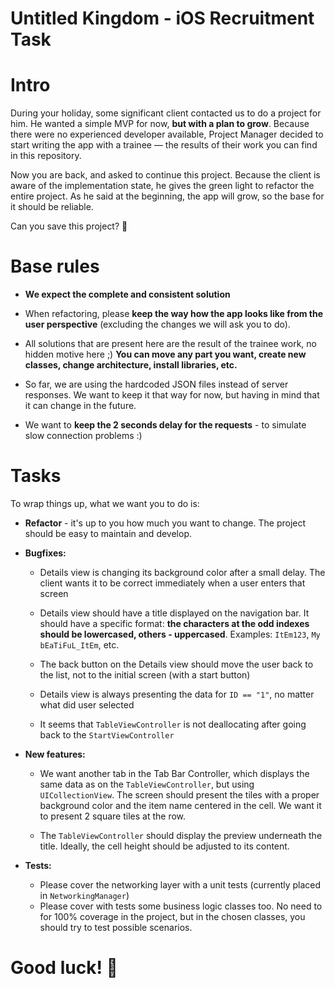 # **Untitled Kingdom - iOS Recruitment Task**

# Intro

During your holiday, some significant client contacted us to do a project for him. He wanted a simple MVP for now, **but with a plan to grow**. Because there were no experienced developer available, Project Manager decided to start writing the app with a trainee — the results of their work you can find in this repository.

Now you are back, and asked to continue this project. Because the client is aware of the implementation state, he gives the green light to refactor the entire project. As he said at the beginning, the app will grow, so the base for it should be reliable.

Can you save this project? 💪

# Base rules

- **We expect the complete and consistent solution**

- When refactoring, please **keep the way how the app looks like from the user perspective** (excluding the changes we will ask you to do).

- All solutions that are present here are the result of the trainee work, no hidden motive here ;) **You can move any part you want, create new classes, change architecture, install libraries, etc.**

- So far, we are using the hardcoded JSON files instead of server responses. We want to keep it that way for now, but having in mind that it can change in the future.

- We want to **keep the 2 seconds delay for the requests** - to simulate slow connection problems :)

# Tasks

To wrap things up, what we want you to do is:

- **Refactor** - it's up to you how much you want to change. The project should be easy to maintain and develop.

- **Bugfixes:**

    - Details view is changing its background color after a small delay. The client wants it to be correct immediately when a user enters that screen

    - Details view should have a title displayed on the navigation bar. It should have a specific format: **the characters at the odd indexes should be lowercased, others - uppercased**. Examples: `ItEm123`, `My bEaTiFuL_ItEm`, etc.

    - The back button on the Details view should move the user back to the list, not to the initial screen (with a start button)

    - Details view is always presenting the data for `ID == "1"`, no matter what did user selected

    - It seems that `TableViewController` is not deallocating after going back to the `StartViewController`


- **New features:**

    - We want another tab in the Tab Bar Controller, which displays the same data as on the `TableViewController`, but using `UICollectionView`. The screen should present the tiles with a proper background color and the item name centered in the cell. We want it to present 2 square tiles at the row.

    - The `TableViewController` should display the preview underneath the title. Ideally, the cell height should be adjusted to its content.

- **Tests:**

    - Please cover the networking layer with a unit tests (currently placed in `NetworkingManager`)
    - Please cover with tests some business logic classes too. No need to for 100% coverage in the project, but in the chosen classes, you should try to test possible scenarios.


# Good luck! 💪
